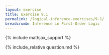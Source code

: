 ```yaml
---
layout: exercise
title: Exercise 9.1
permalink: /logical-inference-exercises/9-1/
breadcrumb: Inference in First-Order Logic
---
```


{% include mathjax_support %}

<div><i class="arrow-up loader" data-chapter="logical-inference-exercises" data-exercise="ex_1" data-rating="0"></i></div>
{% include_relative question.md %}
